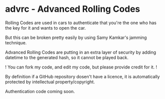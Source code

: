 # advrc - Advanced Rolling Codes
Rolling Codes are used in cars to authenticate that you're the one who has the key for it and wants to open the car.

But this can be broken pretty easily by using Samy Kamkar's jamming technique.

Advanced Rolling Codes are putting in an extra layer of security by adding datetime to the generated hash, so it cannot be played back.

! You can fork my code, and edit my code, but please provide credit for it. !

By definition if a GitHub repository dosen't have a licence, it is automatically protected by intellectual property/copyright.

Authentication code coming soon.
